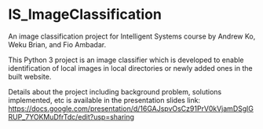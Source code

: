 # IS_ImageClassification
An image classification project for Intelligent Systems course by Andrew Ko, Weku Brian, and Fio Ambadar.

This Python 3 project is an image classifier which is developed to enable identification of local images in local directories or newly added ones in the built website.

Details about the project including background problem, solutions implemented, etc is available in the presentation slides link: https://docs.google.com/presentation/d/16GAJspvOsCz91PrV0kVjamDSglGRUP_7YOKMuDfrTdc/edit?usp=sharing
